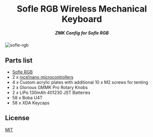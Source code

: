 <div align="center">
  <h1>Sofle RGB Wireless Mechanical Keyboard</h1>
  <h5>ZMK Config for Sofle RGB</h5>
</div>

![sofle-rgb](./assets/sofle_rgb.jpg)

## Parts list

- [Sofle RGB](https://github.com/josefadamcik/SofleKeyboard)
- 2 x [nice!nano microcontrollers](https://nicekeyboards.com/nice-nano/)
- 4 x Custom acrylic plates with additional 10 x M2 screws for tenting
- 2 x Glorious GMMK Pro Rotary Knobs
- 2 x LiPo 130mAh 401230 JST Batteries
- 58 x Boba U4T
- 58 x XDA Keycaps 

## License

[MIT](https://choosealicense.com/licenses/mit/)
